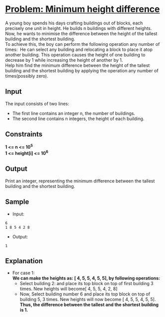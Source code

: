 # [Problem: Minimum height difference](https://my.newtonschool.co/playground/code/gn244zpsfqw9)

A young boy spends his days crafting buildings out of blocks, each precisely one unit in height. He builds n buildings with different heights. Now, he wants to minimise the difference between the height of the tallest building and the shortest building. <br>
To achieve this, the boy can perform the following operation any number of times:  He can select any building and relocating a block to place it atop another building. This operation causes the height of one building to decrease by 1 while increasing the height of another by 1. <br>
Help him find the minimum difference between the height of the tallest building and the shortest building by applying the operation any number of times(possibly zero).

## Input

The input consists of two lines:
- The first line contains an integer n, the number of buildings.
- The second line contains n integers, the height of each building.

## Constraints

**1 <= n <= 10<sup>5</sup> <br>
1 <= height[i] <= 10<sup>6</sup>**

## Output

Print an integer, representing the minimum difference between the tallest building and the shortest building.

## Sample

- Input:
```
6
1 8 5 4 2 8
```

- Output:
```
1
```

## Explanation

- For case 1: <br> **We can make the heights as: [ 4, 5, 5, 4, 5, 5], by following operations:**
  - Select building 2: and place its top block on top of first building 3 times. New heights will become[ 4, 5, 5, 4, 2, 8]
  - Now, Select building number 6 and place its top block on top of building 5, 3 times. New heights will now become [ 4, 5, 5, 4, 5, 5]. <br>
**Thus, the difference between the tallest and the shortest building is 1.**
